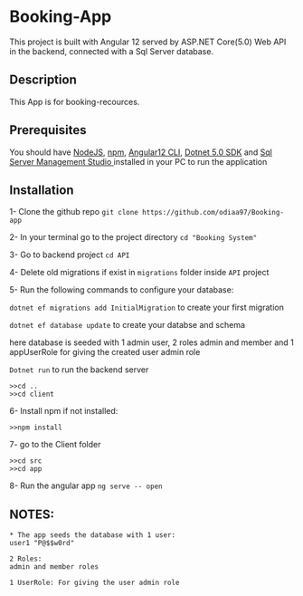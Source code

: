 # Booking-App
This project is built with Angular 12 served by ASP.NET Core(5.0) Web API in the backend, connected with a Sql Server database.

## Description
This App is for booking-recources.

## Prerequisites
You should have 
[NodeJS](https://nodejs.org/en/),
[npm](https://www.npmjs.com/package/download),
[Angular12 CLI](https://angular.io/cli#installing-angular-cli),
[Dotnet 5.0 SDK](https://dotnet.microsoft.com/download) and
[Sql Server Management Studio ](https://docs.microsoft.com/en-us/sql/ssms/download-sql-server-management-studio-ssms?view=sql-server-ver15)
installed in your PC to run the application

## Installation
1- Clone the github repo ``` git clone https://github.com/odiaa97/Booking-app ```

2- In your terminal go to the project directory ``` cd "Booking System" ```

3- Go to backend project ``` cd API ```

4- Delete old migrations if exist in ```migrations``` folder inside ```API``` project

5- Run the following commands to configure your database:

``` dotnet ef migrations add InitialMigration ``` to create your first migration

``` dotnet ef database update ``` to create your databse and schema

here database is seeded with 1 admin user, 2 roles admin and member and 1 appUserRole for giving the created user admin role

``` Dotnet run ``` to run the backend server



```
>>cd ..
>>cd client
```

6- Install npm if not installed:

``` >>npm install ```

7- go to the Client folder 
```
>>cd src
>>cd app
```

8- Run the angular app ``` ng serve -- open ```

## NOTES:
```
* The app seeds the database with 1 user: 
user1 "P@$$w0rd"

2 Roles: 
admin and member roles

1 UserRole: For giving the user admin role
```
